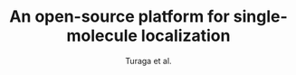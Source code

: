 ---
title: 'An open-source platform for single-molecule localization'
description: 'This is the information about Project 1.'
author: 'Turaga et al.'
image file: ./f4pUuCc3M0g-unsplash.jpg
image alt text: Laptop displaying graphs of data
associated labs and projects: turaga
scientific domain: ["Deep learning", "Biomaging", "Machine learning", "Neuroscience"]
model organism:
software type: package
programming language: python
---